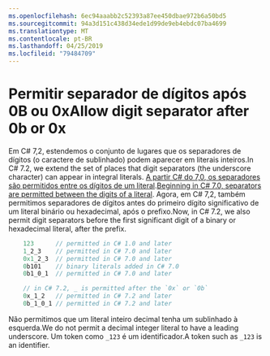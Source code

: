 ```yaml
---
ms.openlocfilehash: 6ec94aaabb2c52393a87ee450dbae972b6a50bd5
ms.sourcegitcommit: 94a3d151c438d34ede1d99de9eb4ebdc07ba4699
ms.translationtype: MT
ms.contentlocale: pt-BR
ms.lasthandoff: 04/25/2019
ms.locfileid: "79484709"
---
```

# <a name="allow-digit-separator-after-0b-or-0x"></a><span data-ttu-id="ce356-101">Permitir separador de dígitos após 0B ou 0x</span><span class="sxs-lookup"><span data-stu-id="ce356-101">Allow digit separator after 0b or 0x</span></span>

<span data-ttu-id="ce356-102">Em C# 7,2, estendemos o conjunto de lugares que os separadores de dígitos (o caractere de sublinhado) podem aparecer em literais inteiros.</span><span class="sxs-lookup"><span data-stu-id="ce356-102">In C# 7.2, we extend the set of places that digit separators (the underscore character) can appear in integral literals.</span></span> <span data-ttu-id="ce356-103">[A partir C# do 7,0, os separadores são permitidos entre os dígitos de um literal](../csharp-7.0/digit-separators.md).</span><span class="sxs-lookup"><span data-stu-id="ce356-103">[Beginning in C# 7.0, separators are permitted between the digits of a literal](../csharp-7.0/digit-separators.md).</span></span> <span data-ttu-id="ce356-104">Agora, em C# 7,2, também permitimos separadores de dígitos antes do primeiro dígito significativo de um literal binário ou hexadecimal, após o prefixo.</span><span class="sxs-lookup"><span data-stu-id="ce356-104">Now, in C# 7.2, we also permit digit separators before the first significant digit of a binary or hexadecimal literal, after the prefix.</span></span>

```csharp
    123      // permitted in C# 1.0 and later
    1_2_3    // permitted in C# 7.0 and later
    0x1_2_3  // permitted in C# 7.0 and later
    0b101    // binary literals added in C# 7.0
    0b1_0_1  // permitted in C# 7.0 and later

    // in C# 7.2, _ is permitted after the `0x` or `0b`
    0x_1_2   // permitted in C# 7.2 and later
    0b_1_0_1 // permitted in C# 7.2 and later
```

<span data-ttu-id="ce356-105">Não permitimos que um literal inteiro decimal tenha um sublinhado à esquerda.</span><span class="sxs-lookup"><span data-stu-id="ce356-105">We do not permit a decimal integer literal to have a leading underscore.</span></span> <span data-ttu-id="ce356-106">Um token como `_123` é um identificador.</span><span class="sxs-lookup"><span data-stu-id="ce356-106">A token such as `_123` is an identifier.</span></span>
